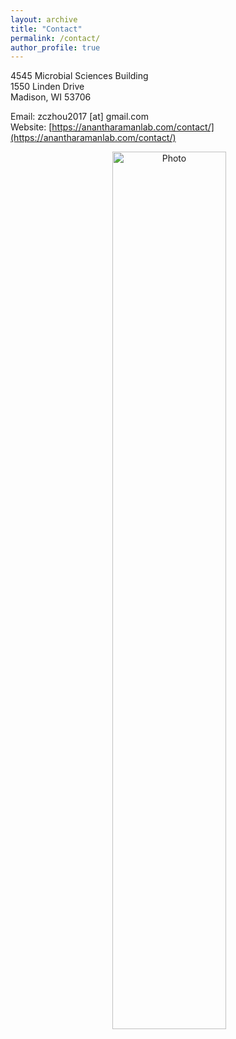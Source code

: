 ```yaml
---
layout: archive
title: "Contact"
permalink: /contact/
author_profile: true
---
```

4545 Microbial Sciences Building <br>
1550 Linden Drive <br>
Madison, WI 53706 <br>

Email: zczhou2017 [at] gmail.com <br>
Website: [https://anantharamanlab.com/contact/](https://anantharamanlab.com/contact/)

<p align="center">
  <img src="https://github.com/ChaoLab/ChaoLab.github.io/blob/master/images/Google_map_screencut.jpg?raw=true" alt="Photo" width="60%"/> 
</p>


